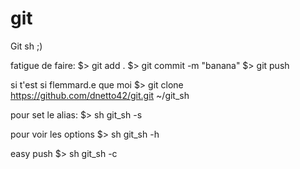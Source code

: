 # git
Git sh ;)

fatigue de faire:
$> git add .
$> git commit -m "banana"
$> git push

si t'est si flemmard.e que moi
$> git clone https://github.com/dnetto42/git.git ~/git_sh

pour set le alias:
$> sh git_sh -s 

pour voir les options
$> sh git_sh -h

easy push
$> sh git_sh -c
